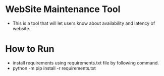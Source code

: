 # WebSite Maintenance Tool
- This is a tool that will let users know about availability and latency of website.
# How to Run
- install requirements using requirements.txt file by following command.
- python -m pip install -r requirements.txt

